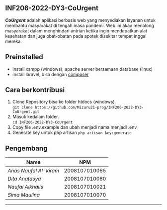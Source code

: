 ## INF206-2022-DY3-CoUrgent

***CoUrgent*** adalah aplikasi berbasis web yang menyediakan layanan untuk membantu masyarakat di tengah masa pandemi. Web ini akan menolong masyarakat dalam menghindari antrian ketika ingin mendapatkan alat kesehatan dan juga obat-obatan pada apotek disekitar tempat inggal mereka.

## Preinstalled
<ul>
    <li>install xampp (windows), apache server bersamaan database (linux) </li>
    <li>install laravel, bisa dengan <a href="https://getcomposer.org/">composer</a></li>
</ul>

## Cara berkontribusi

1. Clone Repository bisa ke folder htdocs (windows).<br>
`git clone https://github.com/Mizuru21-prog/INF206-2022-DY3-CoUrgent.git`
2. Masuk kedalam folder.<br>
`cd INF206-2022-DY3-CoUrgent`
3. Copy file .env.example dan ubah menjadi nama menjadi .env
4. Generate key untuk php artisan
`php artisan key:generate`


## Pengembang
  
  | Name        | NPM           |
| ------------- |:-------------:|
| <em> Anas Naufal Al-kiram </em>       | 2008107010065 |
| <em> Dita Anatasya </em> | 2008107010060       |
| <em> Naufal Alkhalis </em>      | 2008107010021      |
| <em> Sima Maulina </em>   |  2008107010070       |
<hr>

